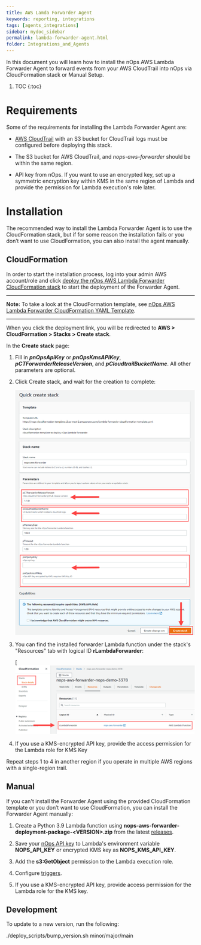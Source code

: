 ```yaml
---
title: AWS Lamda Forwarder Agent
keywords: reporting, integrations
tags: [agents_integrations]
sidebar: mydoc_sidebar
permalink: lambda-forwarder-agent.html
folder: Integrations_and_Agents
---
```


In this document you will learn how to install the nOps AWS Lambda Forwarder Agent to forward events from your AWS CloudTrail into nOps via CloudFormation stack or Manual Setup.

1. TOC
{:toc}


Requirements
============

Some of the requirements for installing the Lambda Forwarder Agent are:

* [AWS CloudTrail](https://docs.aws.amazon.com/awscloudtrail/latest/userguide/cloudtrail-create-a-trail-using-the-console-first-time.html) with an S3 bucket for CloudTrail logs must be configured before deploying this stack.
    
* The S3 bucket for AWS CloudTrail, and _nops-aws-forwarder_ should be within the same region.
    
* API key from nOps. If you want to use an encrypted key, set up a symmetric encryption key within KMS in the same region of Lambda and provide the permission for Lambda execution's role later.
    

Installation
============

The recommended way to install the Lambda Forwarder Agent is to use the CloudFormation stack, but if for some reason the installation fails or you don’t want to use CloudFormation, you can also install the agent manually.

CloudFormation
--------------

In order to start the installation process, log into your admin AWS account/role and click [deploy the nOps AWS Lambda Forwarder CloudFormation stack](https://console.aws.amazon.com/cloudformation/home#/stacks/create/review?stackName=nops-aws-forwarder&templateURL=https://nops-cloudformation-template.s3.us-west-2.amazonaws.com/lambda-forwarder-cloudformation-template.yaml) to start the deployment of the Forwarder Agent.

* * *

**Note:** To take a look at the CloudFormation template, see [nOps AWS Lambda Forwarder CloudFormation YAML Template](https://nops-cloudformation-template.s3.us-west-2.amazonaws.com/lambda-forwarder-cloudformation-template.yaml).

* * *

When you click the deployment link, you will be redirected to **AWS > CloudFormation > Stacks > Create stack**.

In the **Create stack** page:

1.  Fill in **_pnOpsApiKey_** or **_pnOpsKmsAPIKey_**, **_pCTForwarderReleaseVersion_**, and **_pCloudtrailBucketName_**. All other parameters are optional.
    
2.  Click Create stack, and wait for the creation to complete:
    
    ![](/tmpimg/forwarder-stack.png)
    
3.  You can find the installed forwarder Lambda function under the stack's "Resources" tab with logical ID **rLambdaForwarder**:
    
    [![](/tmpimg/forwarder-stack-details.png)
    
4.  If you use a KMS-encrypted API key, provide the access permission for the Lambda role for KMS Key
    

Repeat steps 1 to 4 in another region if you operate in multiple AWS regions with a single-region trail.

Manual
------

If you can't install the Forwarder Agent using the provided CloudFormation template or you don’t want to use CloudFormation, you can install the Forwarder Agent manually:

1.  Create a Python 3.9 Lambda function using **nops-aws-forwarder-deployment-package-&lt;VERSION&gt;.zip** from the latest [releases](https://github.com/nops-io/nops-aws-forwarder/releases).
    
2.  Save your [nOps API key](https://app.nops.io/v3/settings?tab=API%20Key) to Lambda's environment variable **NOPS\_API\_KEY** or encrypted KMS key as **NOPS\_KMS\_API_KEY**.
    
3.  Add the **s3:GetObject** permission to the Lambda execution role.
    
4.  Configure [triggers](https://docs.aws.amazon.com/lambda/latest/dg/with-cloudtrail-example.html).
    
5.  If you use a KMS-encrypted API key, provide access permission for the Lambda role for the KMS key.
    

Development
-----------

To update to a new version, run the following:

./deploy\_scripts/bump\_version.sh minor/major/main
